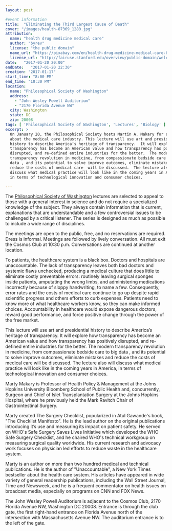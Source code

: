 ```yaml
---
layout: post

#event information
title:  "Eliminating the Third Largest Cause of Death"
cover: "/images/health-87369_1280.jpg"
attribution:
  name: "health drug medicine medical care"
  author: "byrev"
  license: "the public domain"
  name_url: "https://pixabay.com/en/health-drug-medicine-medical-care-87369/"
  license_url: "http://fairuse.stanford.edu/overview/public-domain/welcome"
date:   "2017-01-20 20:00"
endDate:   "2017-01-20 22:30"
creation: "2017-01-17"
start_time: "8:00 PM"
end_time: "10:30 PM"
location:
  name: "Philosophical Society of Washington"
  address:
    - "John Wesley Powell Auditorium"
    - "2170 Florida Avenue NW"
  city: Washington
  state: DC
  zip: 20008
tags: [ 'Philosophical Society of Washington', 'Lectures', 'Biology' ]
excerpt: >
  On January 20, the Philosophical Society hosts Martin A. Makary for a lecture
  about the medical care industry. This lecture will use art and presidential
  history to describe America’s heritage of transparency.  It will explore how
  transparency has become an American value and how transparency has positively
  disrupted, and re-defined entire industries for the better.  The modern
  transparency revolution in medicine, from compassionate bedside care to big
  data , and its potential to solve improve outcomes, eliminate mistakes and
  reduce the costs of medical care  will be discussed.  The lecture also will
  discuss what medical practice will look like in the coming years in America,
  in terms of technological innovation and consumer choices.

---
```


The [Philosophical Society of Washington](http://www.philsoc.org/)
lectures are selected to
appeal to those with a general interest in science and do not require
a specialized knowledge of the subject. They always contain
information that is current, explanations that are understandable
and a few controversial issues to be challenged by a critical
listener. The series is designed as much as possible to include a
wide range of disciplines.

The meetings are open to the public, free, and no reservations are
required. Dress is informal. Meetings are followed by lively
conversation. All must exit the Cosmos Club at 10:30 p.m.
Conversations are continued at another location.

To patients, the healthcare system is a black box.  Doctors and hospitals are
unaccountable. The lack of transparency leaves both bad doctors and systemic
flaws unchecked, producing a medical culture that does little to eliminate
costly preventable errors: routinely leaving surgical sponges inside patients,
amputating the wrong limbs, and administering medications incorrectly because of
sloppy handwriting, to name a few.  Consequently, error rates and the costs of
medical care continue to go up despite rapid scientific progress and others
efforts to curb expenses.  Patients need to know more of what healthcare workers
know, so they can make informed choices.  Accountability in healthcare would
expose dangerous doctors, reward good performance, and force positive change
through the power of the free market.

This lecture will use art and presidential history to describe America’s
heritage of transparency.  It will explore how transparency has become an
American value and how transparency has positively disrupted, and re-defined
entire industries for the better.  The modern transparency revolution in
medicine, from compassionate bedside care to big data , and its potential to
solve improve outcomes, eliminate mistakes and reduce the costs of medical care
will be discussed.  The lecture also will discuss what medical practice will
look like in the coming years in America, in terms of technological innovation
and consumer choices.

Marty Makary is Professor of Health Policy & Management at the Johns Hopkins
University Bloomberg School of Public Health and, concurrently, Surgeon and
Chief of Islet Transplantation Surgery at the Johns Hopkins Hospital, where he
previously held the Mark Ravitch Chair of Gastrointestinal Surgery.

Marty created The Surgery Checklist, popularized in Atul Gawande's book, "The
Checklist Manifesto".  He is the lead author on the original publications
introducing it’s use and measuring its impact on patient safety.  He served on
WHO's Safe Surgery Saves Lives Initiative which developed the WHO Safe Surgery
Checklist, and he chaired WHO's technical workgroup on measuring surgical
quality worldwide. His current research and advocacy work focuses on physician
led efforts to reduce waste in the healthcare system.

Marty is an author on more than two hundred medical and technical publications.
He is the author of "Unaccountable", a New York Times bestseller about the
health care system.  His articles have appeared in wide variety of general
readership publications, including the Wall Street Journal, Time and Newsweek,
and he is a frequent commentator on health issues on broadcast media, especially
on programs on CNN and FOX News.

The John Wesley Powell Auditorium is adjacent to the Cosmos Club, 2170 Florida
Avenue NW, Washington DC 20008. Entrance is through the club gate, the first
right-hand entrance on Florida Avenue north of the intersection with
Massachusetts Avenue NW. The auditorium entrance is to the left of the gate.
